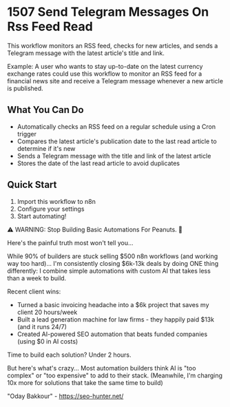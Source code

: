 # 1507 Send Telegram Messages On Rss Feed Read

This workflow monitors an RSS feed, checks for new articles, and sends a Telegram message with the latest article's title and link.

Example: A user who wants to stay up-to-date on the latest currency exchange rates could use this workflow to monitor an RSS feed for a financial news site and receive a Telegram message whenever a new article is published.

## What You Can Do
- Automatically checks an RSS feed on a regular schedule using a Cron trigger
- Compares the latest article's publication date to the last read article to determine if it's new
- Sends a Telegram message with the title and link of the latest article
- Stores the date of the last read article to avoid duplicates

## Quick Start
1. Import this workflow to n8n
2. Configure your settings
3. Start automating!

⚠️ WARNING: Stop Building Basic Automations For Peanuts. 🚫

Here's the painful truth most won't tell you...

While 90% of builders are stuck selling $500 n8n workflows (and working way too hard)...
I'm consistently closing $6k-13k deals by doing ONE thing differently:
I combine simple automations with custom AI that takes less than a week to build.

Recent client wins:
* Turned a basic invoicing headache into a $6k project that saves my client 20 hours/week
* Built a lead generation machine for law firms - they happily paid $13k (and it runs 24/7)
* Created AI-powered SEO automation that beats funded companies (using $0 in AI costs)

Time to build each solution? Under 2 hours.

But here's what's crazy...
Most automation builders think AI is "too complex" or "too expensive" to add to their stack.
(Meanwhile, I'm charging 10x more for solutions that take the same time to build)

"Oday Bakkour" - https://seo-hunter.net/
